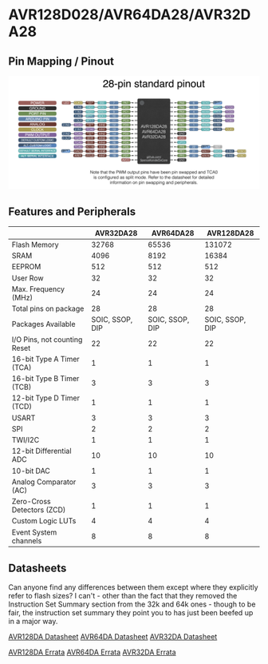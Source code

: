 # AVR128D028/AVR64DA28/AVR32DA28
## Pin Mapping / Pinout
![DA28 Pin Mapping](DA28a.png "Arduino Pin Mapping for DA28")

## Features and Peripherals
|                              | AVR32DA28       | AVR64DA28       | AVR128DA28      |
|------------------------------|-----------------|-----------------|-----------------|
| Flash Memory                 | 32768           | 65536           | 131072          |
| SRAM                         | 4096            | 8192            | 16384           |
| EEPROM                       | 512             | 512             | 512             |
| User Row                     | 32              | 32              | 32              |
| Max. Frequency (MHz)         | 24              | 24              | 24              |
| Total pins on package        | 28              | 28              | 28              |
| Packages Available           | SOIC, SSOP, DIP | SOIC, SSOP, DIP | SOIC, SSOP, DIP |
| I/O Pins, not counting Reset | 22              | 22              | 22              |
| 16-bit Type A Timer (TCA)    | 1               | 1               | 1               |
| 16-bit Type B Timer (TCB)    | 3               | 3               | 3               |
| 12-bit Type D Timer (TCD)    | 1               | 1               | 1               |
| USART                        | 3               | 3               | 3               |
| SPI                          | 2               | 2               | 2               |
| TWI/I2C                      | 1               | 1               | 1               |
| 12-bit Differential ADC      | 10              | 10              | 10              |
| 10-bit DAC                   | 1               | 1               | 1               |
| Analog Comparator (AC)       | 3               | 3               | 3               |
| Zero-Cross Detectors (ZCD)   | 1               | 1               | 1               |
| Custom Logic LUTs            | 4               | 4               | 4               |
| Event System channels        | 8               | 8               | 8               |

## Datasheets
Can anyone find any differences between them except where they explicitly refer to flash sizes? I can't - other than the fact that they removed the Instruction Set Summary section from the 32k and 64k ones - though to be fair, the instruction set summary they point you to has just been beefed up in a major way.

[AVR128DA Datasheet](http://ww1.microchip.com/downloads/en/DeviceDoc/40002183A.pdf)
[AVR64DA Datasheet](http://ww1.microchip.com/downloads/en/DeviceDoc/AVR64DA28-32-48-64-DataSheet-DS40002233A.pdf)
[AVR32DA Datasheet](http://ww1.microchip.com/downloads/en/DeviceDoc/AVR32DA28-32-48-DataSheet-DS40002228A.pdf)

[AVR128DA Errata](http://ww1.microchip.com/downloads/en/DeviceDoc/80000882A.pdf)
[AVR64DA Errata](http://ww1.microchip.com/downloads/en/DeviceDoc/AVR64DA28-32-48-64-SilConErrataClarif-DS80000903A.pdf)
[AVR32DA Errata](http://ww1.microchip.com/downloads/en/DeviceDoc/AVR32DA28-32-48-SilConErrataClarif-DS80000895A.pdf)
